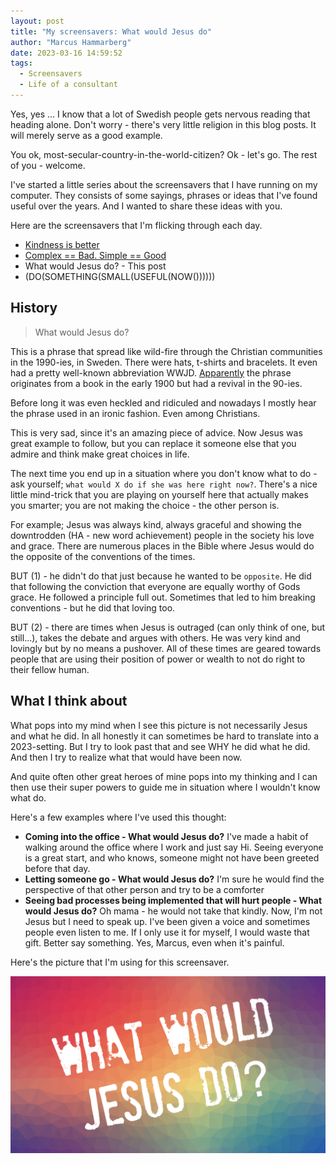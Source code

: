 ```yaml
---
layout: post
title: "My screensavers: What would Jesus do"
author: "Marcus Hammarberg"
date: 2023-03-16 14:59:52
tags:
  - Screensavers
  - Life of a consultant
---
```


Yes, yes ... I know that a lot of Swedish people gets nervous reading that heading alone. Don't worry - there's very little religion in this blog posts. It will merely serve as a good example.

You ok, most-secular-country-in-the-world-citizen? Ok - let's go. The rest of you - welcome.

I've started a little series about the screensavers that I have running on my computer. They consists of some sayings, phrases or ideas that I've found useful over the years. And I wanted to share these ideas with you.

Here are the screensavers that I'm flicking through each day.

- [Kindness is better](http://www.marcusoft.net/2023/03/my-screensavers-kindness-is-better.html)
- [Complex == Bad. Simple == Good](http://www.marcusoft.net/2023/03/my-screensavers-simple-good-complex-bad.html)
- What would Jesus do? - This post
- (DO(SOMETHING(SMALL(USEFUL(NOW())))))

<!-- excerpt-end -->

## History

> What would Jesus do?

This is a phrase that spread like wild-fire through the Christian communities in the 1990-ies, in Sweden. There were hats, t-shirts and bracelets. It even had a pretty well-known abbreviation WWJD. [Apparently](https://en.wikipedia.org/wiki/What_would_Jesus_do) the phrase originates from a book in the early 1900 but had a revival in the 90-ies.

Before long it was even heckled and ridiculed and nowadays I mostly hear the phrase used in an ironic fashion. Even among Christians.

This is very sad, since it's an amazing piece of advice. Now Jesus was great example to follow, but you can replace it someone else that you admire and think make great choices in life.

The next time you end up in a situation where you don't know what to do - ask yourself; `what would X do if she was here right now?`. There's a nice little mind-trick that you are playing on yourself here that actually makes you smarter; you are not making the choice - the other person is.

For example; Jesus was always kind, always graceful and showing the downtrodden (HA - new word achievement) people in the society his love and grace. There are numerous places in the Bible where Jesus would do the opposite of the conventions of the times.

BUT (1) - he didn't do that just because he wanted to be `opposite`. He did that following the conviction that everyone are equally worthy of Gods grace. He followed a principle full out. Sometimes that led to him breaking conventions - but he did that loving too.

BUT (2) - there are times when Jesus is outraged (can only think of one, but still...), takes the debate and argues with others. He was very kind and lovingly but by no means a pushover. All of these times are geared towards people that are using their position of power or wealth to not do right to their fellow human.

## What I think about

What pops into my mind when I see this picture is not necessarily Jesus and what he did. In all honestly it can sometimes be hard to translate into a 2023-setting. But I try to look past that and see WHY he did what he did. And then I try to realize what that would have been now.

And quite often other great heroes of mine pops into my thinking and I can then use their super powers to guide me in situation where I wouldn't know what do.

Here's a few examples where I've used this thought:

- **Coming into the office - What would Jesus do?** I've made a habit of walking around the office where I work and just say Hi. Seeing everyone is a great start, and who knows, someone might not have been greeted before that day.
- **Letting someone go - What would Jesus do?** I'm sure he would find the perspective of that other person and try to be a comforter
- **Seeing bad processes being implemented that will hurt people - What would Jesus do?** Oh mama - he would not take that kindly. Now, I'm not Jesus but I need to speak up. I've been given a voice and sometimes people even listen to me. If I only use it for myself, I would waste that gift. Better say something. Yes, Marcus, even when it's painful.

Here's the picture that I'm using for this screensaver.

![Kindness is better](/img/backgrounds.001.png)
